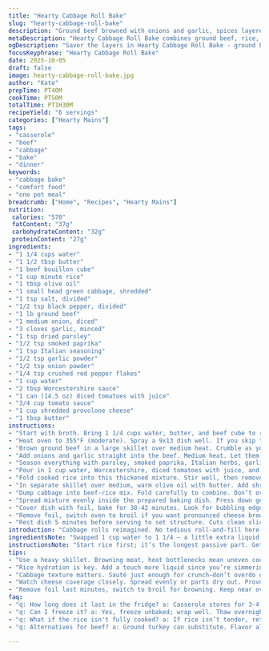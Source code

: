 ```yaml
---
title: "Hearty Cabbage Roll Bake"
slug: "hearty-cabbage-roll-bake"
description: "Ground beef browned with onions and garlic, spices layered in for depth. Minute rice cooked in beef broth with butter, tossed with simmered tomato sauce mixture. Cabbage briefly sautéed in olive oil and butter, then folded into meat-rice blend. Cheese tops the casserole before tented baking. A riff on classic cabbage rolls, done easy and infused with Worcestershire for umami punch."
metaDescription: "Hearty Cabbage Roll Bake combines ground beef, rice, and sautéed cabbage for a comforting all-in-one meal. Easy preparation and rich flavor."
ogDescription: "Savor the layers in Hearty Cabbage Roll Bake - ground beef, tender cabbage, and rich cheese without the fuss of rolling."
focusKeyphrase: "Hearty Cabbage Roll Bake"
date: 2025-10-05
draft: false
image: hearty-cabbage-roll-bake.jpg
author: "Kate"
prepTime: PT40M
cookTime: PT50M
totalTime: PT1H30M
recipeYield: "6 servings"
categories: ["Hearty Mains"]
tags:
- "casserole"
- "beef"
- "cabbage"
- "bake"
- "dinner"
keywords:
- "cabbage bake"
- "comfort food"
- "one pot meal"
breadcrumb: ["Home", "Recipes", "Hearty Mains"]
nutrition: 
 calories: "570"
 fatContent: "37g"
 carbohydrateContent: "32g"
 proteinContent: "27g"
ingredients:
- "1 1/4 cups water"
- "1 1/2 tbsp butter"
- "1 beef bouillon cube"
- "1 cup minute rice"
- "1 tbsp olive oil"
- "1 small head green cabbage, shredded"
- "1 tsp salt, divided"
- "1/2 tsp black pepper, divided"
- "1 lb ground beef"
- "1 medium onion, diced"
- "3 cloves garlic, minced"
- "1 tsp dried parsley"
- "1/2 tsp smoked paprika"
- "1 tsp Italian seasoning"
- "1/2 tsp garlic powder"
- "1/2 tsp onion powder"
- "1/4 tsp crushed red pepper flakes"
- "1 cup water"
- "2 tbsp Worcestershire sauce"
- "1 can (14.5 oz) diced tomatoes with juice"
- "3/4 cup tomato sauce"
- "1 cup shredded provolone cheese"
- "1 tbsp butter"
instructions:
- "Start with broth. Bring 1 1/4 cups water, butter, and beef cube to rolling boil in a small pot over medium-high. Pull off heat. Stir in 1 cup minute rice, fluff gently. Cover, set aside until meat stuff is ready."
- "Heat oven to 355°F (moderate). Spray a 9x13 dish well. If you skip this step, cheese sticks—clean up nightmare."
- "Brown ground beef in a large skillet over medium heat. Crumble as you go. Drain fat thoroughly, return beef to pan."
- "Add onions and garlic straight into the beef. Medium heat. Let them sweat out flavors, 6-8 minutes. Stir every minute or so. You want translucency but no browning."
- "Season everything with parsley, smoked paprika, Italian herbs, garlic and onion powders, salt, pepper, plus a pinch of red flakes. Stir well. Cook another 3 minutes to bloom spices. Smell that? Depth developing."
- "Pour in 1 cup water, Worcestershire, diced tomatoes with juice, and tomato sauce. Stir, lower heat to gentle simmer, about 7 minutes uncovered. You’re marrying moisture and flavor layers here."
- "Fold cooked rice into this thickened mixture. Stir well, then remove from heat."
- "In separate skillet over medium, warm olive oil with butter. Add shredded cabbage, season lightly with remaining salt and pepper. Let it sizzle and soften, tossing occasionally, about 7 minutes. Cabbage should still have a slight crunch—overcook and it turns mushy, loses edge."
- "Dump cabbage into beef-rice mix. Fold carefully to combine. Don’t overmix or mash leaves."
- "Spread mixture evenly inside the prepared baking dish. Press down gently to avoid air pockets. Top with shredded provolone, evenly covering surface."
- "Cover dish with foil, bake for 38-42 minutes. Look for bubbling edges and a fragrant aroma, signals juices are marrying."
- "Remove foil, switch oven to broil if you want pronounced cheese browning—watch closely or it burns in seconds. Otherwise, bake uncovered for 12-15 minutes until cheese bubbles and edges start to crisp, deep golden."
- "Rest dish 5 minutes before serving to set structure. Cuts clean slices, not sloppy globs."
introduction: "Cabbage rolls reimagined. No tedious roll-and-fill here. Instead, ground beef gets browned thoroughly — no pink or you’ll have raw spots. Onions and garlic soften into the meat, layers of seasoning introduced gradually for building flavor, not dumping powder blindly. Minute rice cooked right in beef-flavored broth, butter added because flavor matters. Tomato base simmered to thicken, Worcestershire lands in for a hit of savoriness, tomatoes adding brightness. Cabbage lightly sautéed keeps texture intact; too limp and casserole turns to mush. Cheese melting on top, locking moisture. A filling all in one bake. Works for weeknights when time is tight but hunger ain’t forgiving. The smell alone indicates progress — sweet onion, smoky paprika, and the sharp pull of sharp provolone. No fuss, just get hands dirty and trust timings lightly but eyes and nose mostly."
ingredientsNote: "Swapped 1 cup water to 1 1/4 — a little extra liquid helps hydrate rice fully given thicker tomato base. Provolone swaps mozzarella here for sharper melt with that smoky bite matching paprika. Positive note on olive oil—it takes butter’s edge and adds subtle fruitiness during cabbage sweat. Beef bouillon cube from standard salt blocks gives deep umami but shelf-stable pantry backup. Minute rice preferable for quick soaking, avoid instant or long-grain white rice here—texture will shift too far. For herbs use dried; fresh parsley is fine but this sauce isn't wet enough for fresh oregano or basil—leaves will just wilt weirdly in casserole. Don't skip salt early; it draws moisture and builds flavor. Red pepper flakes optional but give warmth, skip if kids."
instructionsNote: "Start rice first; it’s the longest passive part. Get beef browned without searing black spots, just caramel edges. Drain grease well or you’ll drown cabbage mix and cheese will slide off. Sweat onions and garlic to coax natural sweetness out and avoid raw pungency—onion flavor should mellow but not vanish. Spices added in steps so aromatics bloom; the simmer stage integrates those flavors into sauce and prevents bitter raw hits. Simmer uncovered to allow tomato juices to concentrate, otherwise watery casserole. Cabbage cooks quickly but don’t overdo — raw crunch is unpleasant but mush is worse. Stir cabbage in gently — ripping leaves is a rookie move; fold gently. Cheese must cover entire top or it won’t seal moisture properly. Baking dish sprayed thoroughly cuts down on stuck cheese or crust, trust me. Tent foil so you don’t dry out casserole topping. Final uncovered stage melts and browns cheese, be ready with tongs to pull out at golden bubble stage. Resting casserole lets everything set — slices hold, no slop. These little details save busy cooks from frustration and elevate the biggest flavors with minimal work."
tips:
- "Use a heavy skillet. Browning meat, heat bottlenecks mean uneven cooking. Avoid raw spots—with minced garlic, onions. Stir often. Let those flavors bloom."
- "Rice hydration is key. Add a touch more liquid since you’re simmering. Minute rice works fast but keep an eye on cooking times. Overcook? It turns mushy."
- "Cabbage texture matters. Sauté just enough for crunch—don’t overdo or it loses bite. Adjust heat. Combine gently with the beef-rice mix. Tearing is a mistake."
- "Watch cheese coverage closely. Spread evenly or parts dry out. Provolone adds smokiness, can swap with mozzarella; just note flavor differences."
- "Remove foil last minutes, switch to broil for browning. Keep near oven; cooking goes fast. Avoid burning, just golden edges without smoke."
faq:
- "q: How long does it last in the fridge? a: Casserole stores for 3-4 days in airtight containers. Reheat in oven or micro. But, flavor diminishes over time."
- "q: Can I freeze it? a: Yes, freeze unbaked; wrap well. Thaw overnight in fridge before baking. Cooks even. Note texture shifts after freezing, slight changes."
- "q: What if the rice isn't fully cooked? a: If rice isn’t tender, return dish to heat; add water. Cover for moisture to absorb; not mushy but fluffy."
- "q: Alternatives for beef? a: Ground turkey can substitute. Flavor alters slightly. Or, try lentils for veggie twist; adjust spices to enhance flavor profile."

---
```

